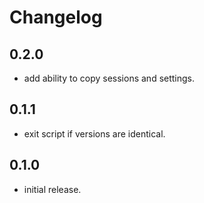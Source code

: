# Changelog

## 0.2.0

- add ability to copy sessions and settings.

## 0.1.1

- exit script if versions are identical.

## 0.1.0

- initial release.
